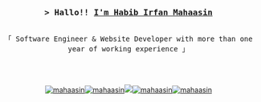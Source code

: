 <!-- Intro  -->
<h3 align="center">
        <samp>&gt; Hallo!!
                <b><a target="_blank" href="https://mahaasin.my.id">I'm Habib Irfan Mahaasin</a></b>
        </samp>
</h3>
<p align="center">
        <samp>
                <br>
                「 Software Engineer & Website Developer with more than one year of working experience 」
                <br>
                <br>
          <br><br>
        </samp>
</p>

<p align="center">
         <a href="https://mahaasin.my.id" target="blank"><img src="https://img.shields.io/badge/Website-DC143C?style=for-the-badge&logo=medium&logoColor=white" alt="mahaasin" /></a><a href="https://www.linkedin.com/in/habib-irfan-mahaasin/" target="_blank"><img src="https://img.shields.io/badge/LinkedIn-0077B5?style=for-the-badge&logo=linkedin&logoColor=white" alt="mahaasin"/></a><a href="https://twitter.com/mahaasinn" target="_blank"><img src="https://img.shields.io/badge/Twitter-1DA1F2?style=for-the-badge&logo=twitter&logoColor=white" /></a><a href="https://instagram.com/mahaasinn" target="_blank"><img src="https://img.shields.io/badge/Instagram-fe4164?style=for-the-badge&logo=instagram&logoColor=white" alt="mahaasin" /></a><a href="https://www.facebook.com/Habibirf/" target="_blank"><img src="https://img.shields.io/badge/Facebook-20BEFF?&style=for-the-badge&logo=facebook&logoColor=white" alt="mahaasin"  /></a> 
</p>
